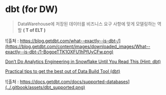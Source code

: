 # dbt \(for DW\)

> DataWarehouse에 저장된 데이터를 비즈니스 요구 사항에 맞게 모델링하는 역할 **\( T of ELT \)**

![&#xCD9C;&#xCC98; : https://blog.getdbt.com/what--exactly--is-dbt-/](https://blog.getdbt.com/content/images/downloaded_images/What--exactly--is-dbt-/1-BogoeTTK1OXFU1hPfUyCFw.png)

[Don’t Do Analytics Engineering in Snowflake Until You Read This \(Hint: dbt\)](https://medium.com/hashmapinc/dont-do-analytics-engineering-in-snowflake-until-you-read-this-hint-dbt-bdd527fa1795)

[Practical tips to get the best out of Data Build Tool \(dbt\) ](https://medium.com/photobox-technology-product-and-design/practical-tips-to-get-the-best-out-of-data-building-tool-dbt-part-1-8cfa21ef97c5)



![&#xCD9C;&#xCC98; : https://docs.getdbt.com/docs/supported-databases](../.gitbook/assets/dbt_supported.png)

